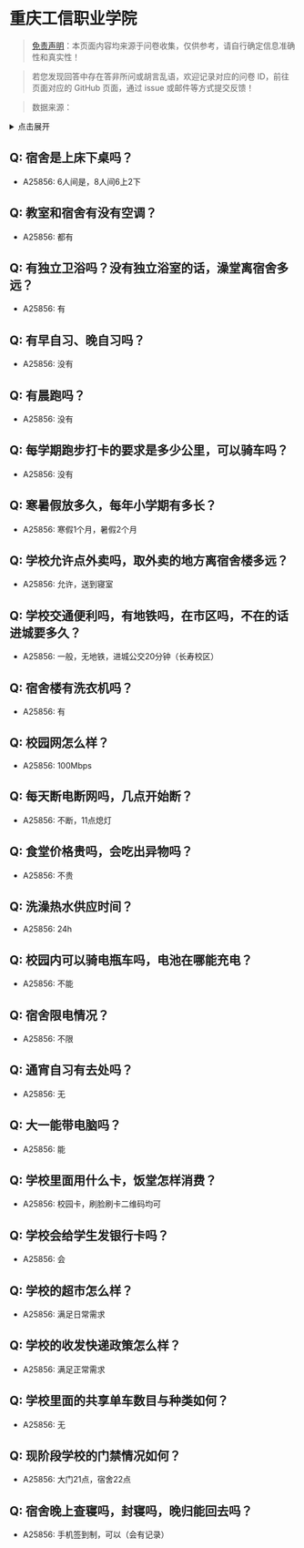 # 重庆工信职业学院

> [免责声明](https://colleges.chat/#_3)：本页面内容均来源于问卷收集，仅供参考，请自行确定信息准确性和真实性！

> 若您发现回答中存在答非所问或胡言乱语，欢迎记录对应的问卷 ID，前往页面对应的 GitHub 页面，通过 issue 或邮件等方式提交反馈！

> 数据来源：

<details><summary>点击展开</summary>
<ul>
<li>A25856: 2119147122@qq.com (2024 年 07 月)</li>
</ul>
</details>

## Q: 宿舍是上床下桌吗？

- A25856: 6人间是，8人间6上2下

## Q: 教室和宿舍有没有空调？

- A25856: 都有

## Q: 有独立卫浴吗？没有独立浴室的话，澡堂离宿舍多远？

- A25856: 有

## Q: 有早自习、晚自习吗？

- A25856: 没有

## Q: 有晨跑吗？

- A25856: 没有

## Q: 每学期跑步打卡的要求是多少公里，可以骑车吗？

- A25856: 没有

## Q: 寒暑假放多久，每年小学期有多长？

- A25856: 寒假1个月，暑假2个月

## Q: 学校允许点外卖吗，取外卖的地方离宿舍楼多远？

- A25856: 允许，送到寝室

## Q: 学校交通便利吗，有地铁吗，在市区吗，不在的话进城要多久？

- A25856: 一般，无地铁，进城公交20分钟（长寿校区）

## Q: 宿舍楼有洗衣机吗？

- A25856: 有

## Q: 校园网怎么样？

- A25856: 100Mbps

## Q: 每天断电断网吗，几点开始断？

- A25856: 不断，11点熄灯

## Q: 食堂价格贵吗，会吃出异物吗？

- A25856: 不贵

## Q: 洗澡热水供应时间？

- A25856: 24h

## Q: 校园内可以骑电瓶车吗，电池在哪能充电？

- A25856: 不能

## Q: 宿舍限电情况？

- A25856: 不限

## Q: 通宵自习有去处吗？

- A25856: 无

## Q: 大一能带电脑吗？

- A25856: 能

## Q: 学校里面用什么卡，饭堂怎样消费？

- A25856: 校园卡，刷脸刷卡二维码均可

## Q: 学校会给学生发银行卡吗？

- A25856: 会

## Q: 学校的超市怎么样？

- A25856: 满足日常需求

## Q: 学校的收发快递政策怎么样？

- A25856: 满足正常需求

## Q: 学校里面的共享单车数目与种类如何？

- A25856: 无

## Q: 现阶段学校的门禁情况如何？

- A25856: 大门21点，宿舍22点

## Q: 宿舍晚上查寝吗，封寝吗，晚归能回去吗？

- A25856: 手机签到制，可以（会有记录）

